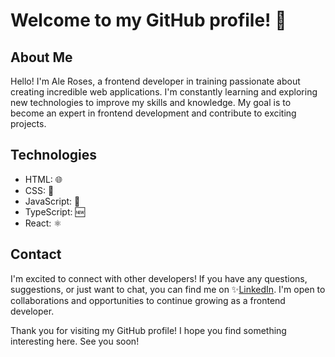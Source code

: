 # Welcome to my GitHub profile! 👋

## About Me

Hello! I'm Ale Roses, a frontend developer in training passionate about creating incredible web applications. I'm constantly learning and exploring new technologies to improve my skills and knowledge. My goal is to become an expert in frontend development and contribute to exciting projects.

## Technologies

- HTML: 🌐
- CSS: 🎨
- JavaScript: 🚀
- TypeScript: 🆕
- React: ⚛️

## Contact

I'm excited to connect with other developers! If you have any questions, suggestions, or just want to chat, you can find me on ✨[LinkedIn](https://www.linkedin.com/in/ale-roses/). I'm open to collaborations and opportunities to continue growing as a frontend developer.

Thank you for visiting my GitHub profile! I hope you find something interesting here. See you soon!
